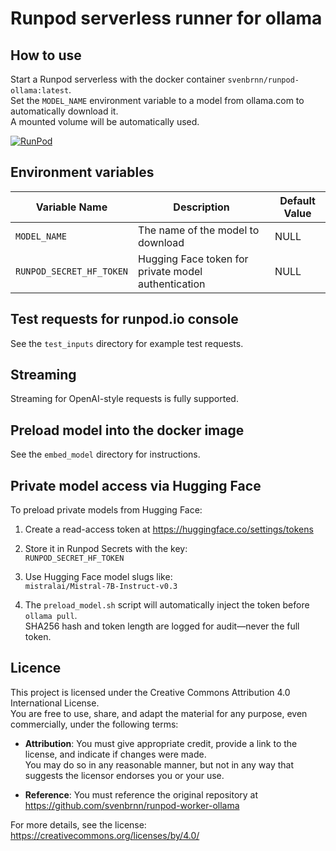 # Runpod serverless runner for ollama

## How to use

Start a Runpod serverless with the docker container `svenbrnn/runpod-ollama:latest`.  
Set the `MODEL_NAME` environment variable to a model from ollama.com to automatically download it.  
A mounted volume will be automatically used.

[![RunPod](https://api.runpod.io/badge/SvenBrnn/runpod-worker-ollama)](https://www.runpod.io/console/hub/SvenBrnn/runpod-worker-ollama)

## Environment variables

| Variable Name            | Description                                        | Default Value |
|--------------------------|----------------------------------------------------|----------------|
| `MODEL_NAME`             | The name of the model to download                  | NULL           |
| `RUNPOD_SECRET_HF_TOKEN` | Hugging Face token for private model authentication | NULL           |


## Test requests for runpod.io console

See the `test_inputs` directory for example test requests.

## Streaming

Streaming for OpenAI-style requests is fully supported.

## Preload model into the docker image

See the `embed_model` directory for instructions.

## Private model access via Hugging Face

To preload private models from Hugging Face:

1. Create a read-access token at https://huggingface.co/settings/tokens

2. Store it in Runpod Secrets with the key:  
   `RUNPOD_SECRET_HF_TOKEN`

3. Use Hugging Face model slugs like:  
   `mistralai/Mistral-7B-Instruct-v0.3`

4. The `preload_model.sh` script will automatically inject the token before `ollama pull`.  
   SHA256 hash and token length are logged for audit—never the full token.

## Licence

This project is licensed under the Creative Commons Attribution 4.0 International License.  
You are free to use, share, and adapt the material for any purpose, even commercially, under the following terms:

- **Attribution**: You must give appropriate credit, provide a link to the license, and indicate if changes were made.  
  You may do so in any reasonable manner, but not in any way that suggests the licensor endorses you or your use.

- **Reference**: You must reference the original repository at  
  https://github.com/svenbrnn/runpod-worker-ollama

For more details, see the license: https://creativecommons.org/licenses/by/4.0/
